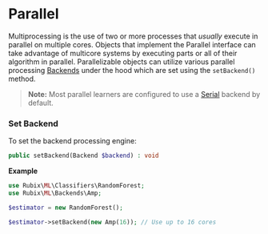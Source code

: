# Parallel
Multiprocessing is the use of two or more processes that *usually* execute in parallel on multiple cores. Objects that implement the Parallel interface can take advantage of multicore systems by executing parts or all of their algorithm in parallel. Parallelizable objects can utilize various parallel processing [Backends](backends/api.md) under the hood which are set using the `setBackend()` method.

> **Note:** Most parallel learners are configured to use a [Serial](backends/serial.md) backend by default.

### Set Backend
To set the backend processing engine:
```php
public setBackend(Backend $backend) : void
```

**Example**

```php
use Rubix\ML\Classifiers\RandomForest;
use Rubix\ML\Backends\Amp;

$estimator = new RandomForest();

$estimator->setBackend(new Amp(16)); // Use up to 16 cores
```
